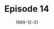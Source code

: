 ---
layout: podcast
title: Episode 14 
number: 14
subtitle: 
summary: 
date: 1999-12-31
location: https://dl.dropboxusercontent.com/s/pl22xqf8s11p1wo/watir_podcast_14.mp3?dl=0
size: 
duration: 
---